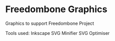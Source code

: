 # Freedombone Graphics
Graphics to support Freedombone Project

Tools used: 
Inkscape
SVG Minifier
SVG Optimiser
